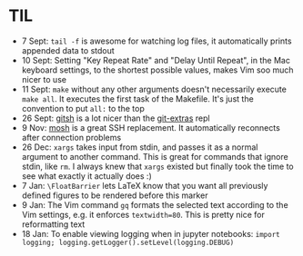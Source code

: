 # TIL

- 7 Sept: `tail -f` is awesome for watching log files, it automatically prints appended data to stdout
- 10 Sept: Setting "Key Repeat Rate" and "Delay Until Repeat", in the Mac keyboard settings, to the shortest possible values, makes Vim soo much nicer to use
- 11 Sept: `make` without any other arguments doesn't necessarily execute `make all`. It executes the first task of the Makefile. It's just the convention to put `all:` to the top
- 26 Sept: [gitsh](https://github.com/thoughtbot/gitsh) is a lot nicer than the [git-extras](https://github.com/tj/git-extras) repl
- 9 Nov: [mosh](http://mosh.org) is a great SSH replacement. It automatically reconnects after connection problems
- 26 Dec: `xargs` takes input from stdin, and passes it as a normal argument to another command. This is great for commands that ignore stdin, like `rm`. I always knew that `xargs` existed but finally took the time to see what exactly it actually does :)
- 7 Jan: `\FloatBarrier` lets LaTeX know that you want all previously defined figures to be rendered before this marker
- 9 Jan: The Vim command `gq` formats the selected text according to the Vim settings, e.g. it enforces `textwidth=80`. This is pretty nice for reformatting text
- 18 Jan: To enable viewing logging when in jupyter notebooks: `import logging; logging.getLogger().setLevel(logging.DEBUG)`
